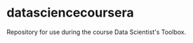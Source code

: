 datasciencecoursera
===================

Repository for use during the course Data Scientist's Toolbox.
